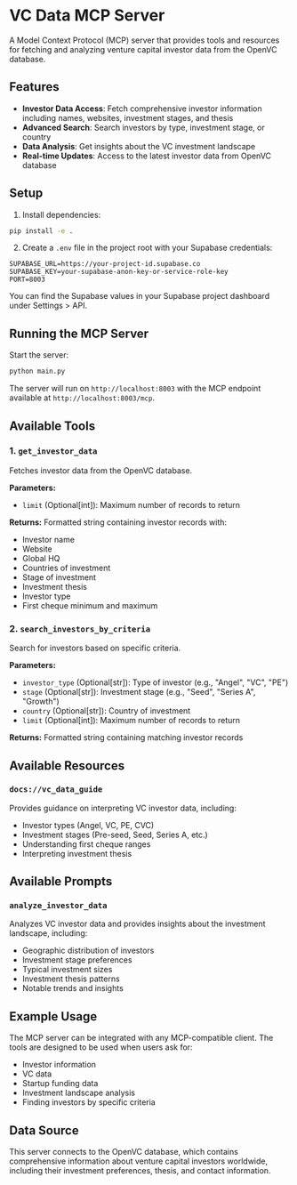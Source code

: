 # VC Data MCP Server

A Model Context Protocol (MCP) server that provides tools and resources for fetching and analyzing venture capital investor data from the OpenVC database.

## Features

- **Investor Data Access**: Fetch comprehensive investor information including names, websites, investment stages, and thesis
- **Advanced Search**: Search investors by type, investment stage, or country
- **Data Analysis**: Get insights about the VC investment landscape
- **Real-time Updates**: Access to the latest investor data from OpenVC database

## Setup

1. Install dependencies:

```bash
pip install -e .
```

2. Create a `.env` file in the project root with your Supabase credentials:

```
SUPABASE_URL=https://your-project-id.supabase.co
SUPABASE_KEY=your-supabase-anon-key-or-service-role-key
PORT=8003
```

You can find the Supabase values in your Supabase project dashboard under Settings > API.

## Running the MCP Server

Start the server:

```bash
python main.py
```

The server will run on `http://localhost:8003` with the MCP endpoint available at `http://localhost:8003/mcp`.

## Available Tools

### 1. `get_investor_data`

Fetches investor data from the OpenVC database.

**Parameters:**

- `limit` (Optional[int]): Maximum number of records to return

**Returns:** Formatted string containing investor records with:

- Investor name
- Website
- Global HQ
- Countries of investment
- Stage of investment
- Investment thesis
- Investor type
- First cheque minimum and maximum

### 2. `search_investors_by_criteria`

Search for investors based on specific criteria.

**Parameters:**

- `investor_type` (Optional[str]): Type of investor (e.g., "Angel", "VC", "PE")
- `stage` (Optional[str]): Investment stage (e.g., "Seed", "Series A", "Growth")
- `country` (Optional[str]): Country of investment
- `limit` (Optional[int]): Maximum number of records to return

**Returns:** Formatted string containing matching investor records

## Available Resources

### `docs://vc_data_guide`

Provides guidance on interpreting VC investor data, including:

- Investor types (Angel, VC, PE, CVC)
- Investment stages (Pre-seed, Seed, Series A, etc.)
- Understanding first cheque ranges
- Interpreting investment thesis

## Available Prompts

### `analyze_investor_data`

Analyzes VC investor data and provides insights about the investment landscape, including:

- Geographic distribution of investors
- Investment stage preferences
- Typical investment sizes
- Investment thesis patterns
- Notable trends and insights

## Example Usage

The MCP server can be integrated with any MCP-compatible client. The tools are designed to be used when users ask for:

- Investor information
- VC data
- Startup funding data
- Investment landscape analysis
- Finding investors by specific criteria

## Data Source

This server connects to the OpenVC database, which contains comprehensive information about venture capital investors worldwide, including their investment preferences, thesis, and contact information.
